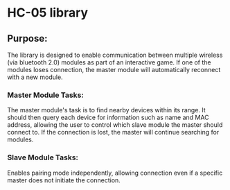 # HC-05 library

## Purpose:

The library is designed to enable communication between multiple wireless (via bluetooth 2.0) modules as part of an interactive game. 
If one of the modules loses connection, the master module will automatically reconnect with a new module.

### Master Module Tasks:

The master module's task is to find nearby devices within its range. It should then query each device for information such as name and MAC address, allowing the user to control which slave module the master should connect to. If the connection is lost, the master will continue searching for modules.

### Slave Module Tasks:

Enables pairing mode independently, allowing connection even if a specific master does not initiate the connection.

